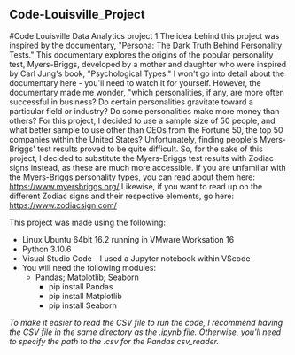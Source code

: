 ## Code-Louisville_Project
#Code Louisville Data Analytics project 1
The idea behind this project was inspired by the documentary, "Persona:  The Dark Truth Behind Personality Tests."
This documentary explores the origins of the popular personality test, Myers-Briggs, developed by a mother and daughter who were inspired by Carl Jung's book, "Psychological Types."
I won't go into detail about the documentary here - you'll need to watch it for yourself.  However, the documentary made me wonder, "which personalities, if any, are more often successful in business?  Do certain personalities gravitate toward a particular field or industry?  Do some personalities make more money than others?
For this project, I decided to use a sample size of 50 people, and what better sample to use other than CEOs from the Fortune 50, the top 50 companies within the United States?
Unfortunately, finding people's Myers-Briggs' test results proved to be quite difficult.  So, for the sake of this project, I decided to substitute the Myers-Briggs test results with Zodiac signs instead, as these are much more accessible.
If you are unfamiliar with the Myers-Briggs personality types, you can read about them here:  https://www.myersbriggs.org/
Likewise, if you want to read up on the different Zodiac signs and their respective elements, go here:  https://www.zodiacsign.com/

This project was made using the following:
  -  Linux Ubuntu 64bit 16.2 running in VMware Worksation 16
  -  Python 3.10.6
  -  Visual Studio Code
    - I used a Jupyter notebook within VScode
  -  You will need the following modules:
      -  Pandas; Matplotlib; Seaborn
         - pip install Pandas
         - pip install Matplotlib
         - pip install Seaborn
        
  *To make it easier to read the CSV file to run the code, I recommend having the CSV file in the same directory as the .ipynb file.  Otherwise, you'll need to specify the path to the .csv for the Pandas csv_reader.*
